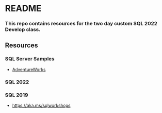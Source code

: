 # README 

### This repo contains resources for the two day custom SQL 2022 Develop class.

## Resources

### SQL Server Samples

- [AdventureWorks](https://github.com/Microsoft/sql-server-samples/releases/tag/adventureworks)

### SQL 2022

### SQL 2019
- https://aka.ms/sqlworkshops
